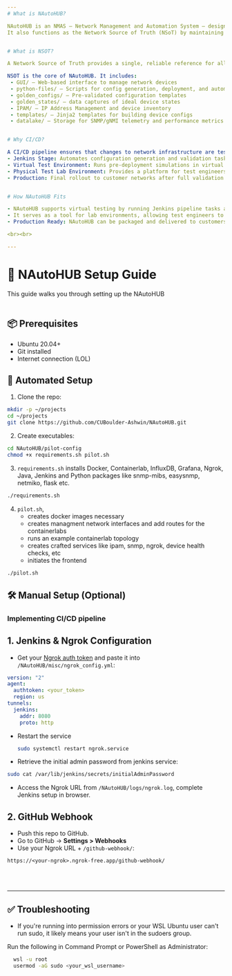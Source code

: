```yaml
---
# What is NAutoHUB?

NAutoHUB is an NMAS – Network Management and Automation System – designed to simplify network configuration, monitoring, and automation.
It also functions as the Network Source of Truth (NSoT) by maintaining a centralized, version-controlled repository of device configurations, IP allocations, templates, telemetry, and state data.


# What is NSOT?

A Network Source of Truth provides a single, reliable reference for all network data — configurations, states, IPs, and inventory. 

NSOT is the core of NAutoHUB. It includes:
 - GUI/ – Web-based interface to manage network devices
 - python-files/ – Scripts for config generation, deployment, and automation
 - golden_configs/ – Pre-validated configuration templates
 - golden_states/ – data captures of ideal device states
 - IPAM/ – IP Address Management and device inventory
 - templates/ – Jinja2 templates for building device configs
 - datalake/ – Storage for SNMP/gNMI telemetry and performance metrics


# Why CI/CD?

A CI/CD pipeline ensures that changes to network infrastructure are tested, validated, and deployed reliably:
- Jenkins Stage: Automates configuration generation and validation tasks
- Virtual Test Environment: Runs pre-deployment simulations in virtual network setup like containerlab, etc..
- Physical Test Lab Environment: Provides a platform for test engineers to configure and validate setups
- Production: Final rollout to customer networks after full validation


# How NAutoHUB Fits

- NAutoHUB supports virtual testing by running Jenkins pipeline tasks and simulating networks in Containerlab.
- It serves as a tool for lab environments, allowing test engineers to quickly configure, validate, and troubleshoot networks.
- Production Ready: NAutoHUB can be packaged and delivered to customers, acting as a single Network Source of Truth (NSOT) to manage and automate their existing network infrastructure.

<br><br>

---
```


# 🚀 NAutoHUB Setup Guide

This guide walks you through setting up the NAutoHUB
<br><br>

## 📦 Prerequisites

- Ubuntu 20.04+
- Git installed
- Internet connection (LOL)

## 🤖 Automated Setup

1. Clone the repo:

```bash
mkdir -p ~/projects
cd ~/projects
git clone https://github.com/CUBoulder-Ashwin/NAutoHUB.git
```

2. Create executables:

```bash
cd NAutoHUB/pilot-config
chmod +x requirements.sh pilot.sh
```

3. `requirements.sh` installs Docker, Containerlab, InfluxDB, Grafana, Ngrok, Java, Jenkins and Python packages like snmp-mibs, easysnmp, netmiko, flask etc.

```bash
./requirements.sh
```

4. `pilot.sh`,
   - creates docker images necessary
   - creates managment network interfaces and add routes for the containerlabs
   - runs an example containerlab topology
   - creates crafted services like ipam, snmp, ngrok, device health checks, etc
   - initiates the frontend

```bash
./pilot.sh
```

## 🛠️ Manual Setup (Optional) 

### Implementing CI/CD pipeline

## 1. Jenkins & Ngrok Configuration

- Get your [Ngrok auth token](https://dashboard.ngrok.com/get-started/your-authtoken) and paste it into `/NAutoHUB/misc/ngrok_config.yml`:

```yaml
version: "2"
agent:
  authtoken: <your_token>
  region: us
tunnels:
  jenkins:
    addr: 8080
    proto: http
```
- Restart the service

  ```bash
  sudo systemctl restart ngrok.service
  
- Retrieve the initial admin password from jenkins service:

```bash
sudo cat /var/lib/jenkins/secrets/initialAdminPassword
```

- Access the Ngrok URL from `/NAutoHUB/logs/ngrok.log`, complete Jenkins setup in browser.

## 2. GitHub Webhook

- Push this repo to GitHub.
- Go to GitHub → **Settings > Webhooks**
- Use your Ngrok URL + `/github-webhook/`:

```text
https://<your-ngrok>.ngrok-free.app/github-webhook/
```

<br><br>

---

## ✅ Troubleshooting

- If you're running into permission errors or your WSL Ubuntu user can't run sudo, it likely means your user isn't in the sudoers group. 

Run the following in Command Prompt or PowerShell as Administrator:

```bash
  wsl -u root
  usermod -aG sudo <your_wsl_username>
```
